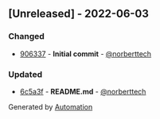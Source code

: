 ## [Unreleased] - 2022-06-03

### Changed
- [906337](https://github.com/flow-php/etl-adapter-text/commit/90633782afaf670796f803efe76bca7172d3857f) - **Initial commit** - [@norberttech](https://github.com/norberttech)

### Updated
- [6c5a3f](https://github.com/flow-php/etl-adapter-text/commit/6c5a3f9d6e041c86728cf6dcccecba2ae921afb3) - **README.md** - [@norberttech](https://github.com/norberttech)

Generated by [Automation](https://github.com/aeon-php/automation)
